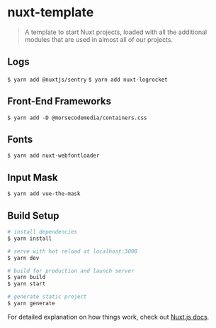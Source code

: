 # nuxt-template

> A template to start Nuxt projects, loaded with all the additional modules that are used in almost all of our projects.

## Logs
`$ yarn add @nuxtjs/sentry`
`$ yarn add nuxt-logrocket`

## Front-End Frameworks
`$ yarn add -D @morsecodemedia/containers.css`

## Fonts
`$ yarn add nuxt-webfontloader`

## Input Mask
`$ yarn add vue-the-mask`

## Build Setup

```bash
# install dependencies
$ yarn install

# serve with hot reload at localhost:3000
$ yarn dev

# build for production and launch server
$ yarn build
$ yarn start

# generate static project
$ yarn generate
```

For detailed explanation on how things work, check out [Nuxt.js docs](https://nuxtjs.org).
